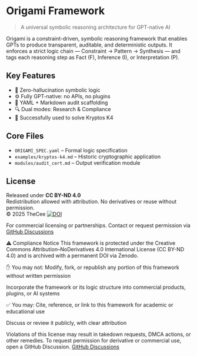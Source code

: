 # Origami Framework

> A universal symbolic reasoning architecture for GPT-native AI

Origami is a constraint-driven, symbolic reasoning framework that enables GPTs to produce transparent, auditable, and deterministic outputs. It enforces a strict logic chain — Constraint → Pattern → Synthesis — and tags each reasoning step as Fact (F), Inference (I), or Interpretation (P).

## Key Features

- 🔐 Zero-hallucination symbolic logic
- ⚙️ Fully GPT-native: no APIs, no plugins
- 📄 YAML + Markdown audit scaffolding
- 🔍 Dual modes: Research & Compliance
- 🧪 Successfully used to solve Kryptos K4

## Core Files

- `ORIGAMI_SPEC.yaml` – Formal logic specification
- `examples/kryptos-k4.md` – Historic cryptographic application
- `modules/audit_cert.md` – Output verification module

## License

Released under **CC BY-ND 4.0**  
Redistribution allowed with attribution. No derivatives or reuse without permission.  
© 2025 TheCee
[![DOI](https://zenodo.org/badge/DOI/10.5281/zenodo.15388125.svg)](https://doi.org/10.5281/zenodo.15388125)

For commercial licensing or partnerships. Contact or request permission via [GitHub Discussions](https://github.com/TheCee/origami-framework/discussions)


⚠️ Compliance Notice
This framework is protected under the Creative Commons Attribution–NoDerivatives 4.0 International License (CC BY-ND 4.0) and is archived with a permanent DOI via Zenodo.

✋ You may not:
Modify, fork, or republish any portion of this framework without written permission

Incorporate the framework or its logic structure into commercial products, plugins, or AI systems

✅ You may:
Cite, reference, or link to this framework for academic or educational use

Discuss or review it publicly, with clear attribution

Violations of this license may result in takedown requests, DMCA actions, or other remedies.
To request permission for derivative or commercial use, open a GitHub Discussion. [GitHub Discussions](https://github.com/TheCee/origami-framework/discussions)


